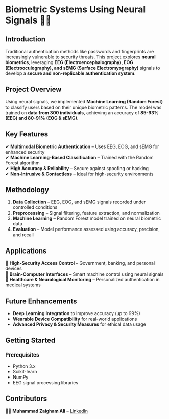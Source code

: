 # **Biometric Systems Using Neural Signals** 🧠🧬

## **Introduction**  
Traditional authentication methods like passwords and fingerprints are increasingly vulnerable to security threats. This project explores **neural biometrics**, leveraging **EEG (Electroencephalography), EOG (Electrooculography), and sEMG (Surface Electromyography)** signals to develop a **secure and non-replicable authentication system**.  

## **Project Overview**  
Using neural signals, we implemented **Machine Learning (Random Forest)** to classify users based on their unique biometric patterns. The model was trained on **data from 300 individuals**, achieving an accuracy of **85-93% (EEG) and 80-91% (EOG & sEMG)**.  

## **Key Features**  
✔ **Multimodal Biometric Authentication** – Uses EEG, EOG, and sEMG for enhanced security  
✔ **Machine Learning-Based Classification** – Trained with the Random Forest algorithm  
✔ **High Accuracy & Reliability** – Secure against spoofing or hacking  
✔ **Non-Intrusive & Contactless** – Ideal for high-security environments  

## **Methodology**  
1. **Data Collection** – EEG, EOG, and sEMG signals recorded under controlled conditions  
2. **Preprocessing** – Signal filtering, feature extraction, and normalization  
3. **Machine Learning** – Random Forest model trained on neural biometric data  
4. **Evaluation** – Model performance assessed using accuracy, precision, and recall  

## **Applications**  
🔹 **High-Security Access Control** – Government, banking, and personal devices  
🔹 **Brain-Computer Interfaces** – Smart machine control using neural signals  
🔹 **Healthcare & Neurological Monitoring** – Personalized authentication in medical systems  

## **Future Enhancements**  
- **Deep Learning Integration** to improve accuracy (up to 99%)  
- **Wearable Device Compatibility** for real-world applications  
- **Advanced Privacy & Security Measures** for ethical data usage  

## **Getting Started**  
### **Prerequisites**  
- Python 3.x  
- Scikit-learn  
- NumPy  
- EEG signal processing libraries  

## **Contributors**  
👨‍💻 **Muhammad Zaigham Ali** – [LinkedIn](https://www.linkedin.com/in/zaighamali005)  
